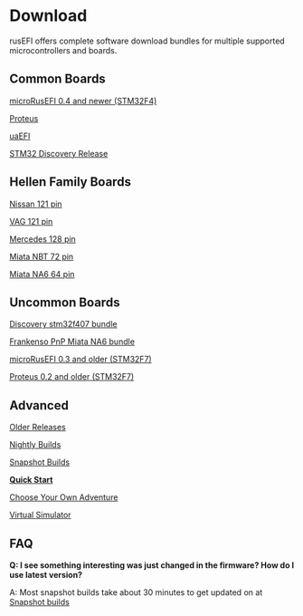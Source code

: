 # Download

rusEFI offers complete software download bundles for multiple supported microcontrollers and boards.

## Common Boards

[microRusEFI 0.4 and newer (STM32F4)](microRusEFI-Manual#software)

[Proteus](Proteus-Manual#software)

[uaEFI](https://github.com/rusefi/rusefi/releases/latest/download/rusefi_bundle_uaefi.zip)

[STM32 Discovery Release](https://github.com/rusefi/rusefi/releases/latest/download/rusefi_bundle_f407-discovery.zip)

## Hellen Family Boards

[Nissan 121 pin](https://github.com/rusefi/rusefi/releases/latest/download/rusefi_bundle_hellen121nissan.zip)

[VAG 121 pin](https://github.com/rusefi/rusefi/releases/latest/download/rusefi_bundle_hellen121vag.zip)

[Mercedes 128 pin](https://github.com/rusefi/rusefi/releases/latest/download/rusefi_bundle_hellen128.zip)

[Miata NBT 72 pin](https://github.com/rusefi/rusefi/releases/latest/download/rusefi_bundle_hellen72.zip)

[Miata NA6 64 pin](https://github.com/rusefi/rusefi/releases/latest/download/rusefi_bundle_hellenNA6.zip)

## Uncommon Boards

[Discovery stm32f407 bundle](https://github.com/rusefi/rusefi/releases/latest/download/rusefi_bundle.zip)

[Frankenso PnP Miata NA6 bundle](https://github.com/rusefi/rusefi/releases/latest/download/rusefi_bundle_frankenso_na6.zip)

[microRusEFI 0.3 and older (STM32F7)](https://github.com/rusefi/rusefi/releases/latest/download/rusefi_bundle_mre_f7.zip)

[Proteus 0.2 and older (STM32F7)](https://github.com/rusefi/rusefi/releases/latest/download/rusefi_bundle_proteus_legacy.zip)

## Advanced

[Older Releases](https://github.com/rusefi/rusefi/releases?q=prerelease%3Afalse)

[Nightly Builds](https://github.com/rusefi/rusefi/releases?q=prerelease%3Atrue)

[Snapshot Builds](https://rusefi.com/build_server/)

**[Quick Start](HOWTO-quick-start)**

[Choose Your Own Adventure](Try-It)

[Virtual Simulator](Virtual-simulator)

## FAQ

**Q: I see something interesting was just changed in the firmware? How do I use latest version?**

A: Most snapshot builds take about 30 minutes to get updated on at [Snapshot builds](https://rusefi.com/build_server/)
